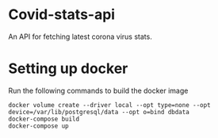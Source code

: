 # Covid-stats-api

An API for fetching latest corona virus stats.

# Setting up docker
Run the following commands to build the docker image
```
docker volume create --driver local --opt type=none --opt device=/var/lib/postgresql/data --opt o=bind dbdata
docker-compose build 
docker-compose up
```
